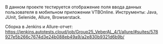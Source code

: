 В данном проекте тестируется отображение поля ввода данных пользователя в мобильном приложении VTBOnline.
Инструменты: Java, JUnit, Selenide, Allure, Browserstack.

Сборка в Jenkins и Allure-отчет:
https://jenkins.autotests.cloud/job/Group25_VeberAL_4/1/allure/#suites/578927e5b266c7674d3e24b088eb49a9/a2e830b9321d6b9b/
